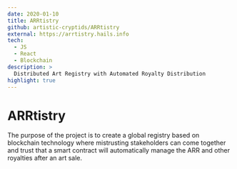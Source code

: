 ```yaml
---
date: 2020-01-10
title: ARRtistry
github: artistic-cryptids/ARRtistry
external: https://arrtistry.hails.info
tech:
  - JS
  - React
  - Blockchain
description: >
  Distributed Art Registry with Automated Royalty Distribution
highlight: true
---
```


# ARRtistry

The purpose of the project is to create a global registry based on blockchain technology where mistrusting stakeholders can come together and trust that a smart contract will automatically manage the ARR and other royalties after an art sale.
